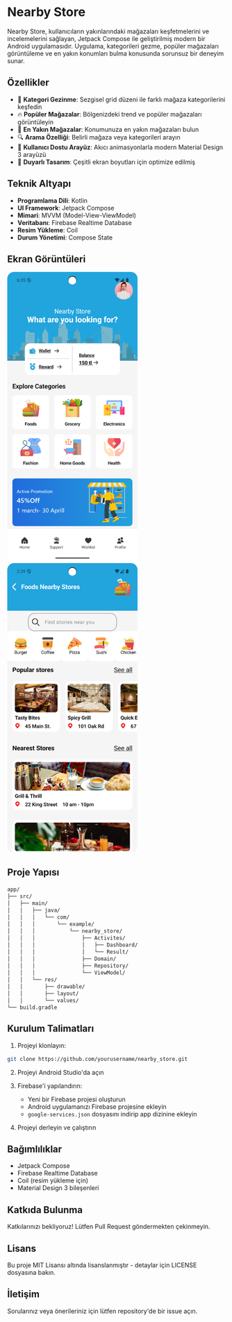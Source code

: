 # Nearby Store

Nearby Store, kullanıcıların yakınlarındaki mağazaları keşfetmelerini ve incelemelerini sağlayan, Jetpack Compose ile geliştirilmiş modern bir Android uygulamasıdır. Uygulama, kategorileri gezme, popüler mağazaları görüntüleme ve en yakın konumları bulma konusunda sorunsuz bir deneyim sunar.

## Özellikler

- 🏪 **Kategori Gezinme**: Sezgisel grid düzeni ile farklı mağaza kategorilerini keşfedin
- 🔥 **Popüler Mağazalar**: Bölgenizdeki trend ve popüler mağazaları görüntüleyin
- 📍 **En Yakın Mağazalar**: Konumunuza en yakın mağazaları bulun
- 🔍 **Arama Özelliği**: Belirli mağaza veya kategorileri arayın
- 🎯 **Kullanıcı Dostu Arayüz**: Akıcı animasyonlarla modern Material Design 3 arayüzü
- 📱 **Duyarlı Tasarım**: Çeşitli ekran boyutları için optimize edilmiş

## Teknik Altyapı

- **Programlama Dili**: Kotlin
- **UI Framework**: Jetpack Compose
- **Mimari**: MVVM (Model-View-ViewModel)
- **Veritabanı**: Firebase Realtime Database
- **Resim Yükleme**: Coil
- **Durum Yönetimi**: Compose State

## Ekran Görüntüleri

<img src="screenshots/main_page.png" width="300" alt="Ana Sayfa">
<img src="screenshots/nearby_store_page.png" width="300" alt="Yakındaki Mağazalar Sayfası">

## Proje Yapısı

```
app/
├── src/
│   ├── main/
│   │   ├── java/
│   │   │   └── com/
│   │   │       └── example/
│   │   │           └── nearby_store/
│   │   │               ├── Activites/
│   │   │               │   ├── Dashboard/
│   │   │               │   └── Result/
│   │   │               ├── Domain/
│   │   │               ├── Repository/
│   │   │               └── ViewModel/
│   │   └── res/
│   │       ├── drawable/
│   │       ├── layout/
│   │       └── values/
└── build.gradle
```

## Kurulum Talimatları

1. Projeyi klonlayın:
```bash
git clone https://github.com/yourusername/nearby_store.git
```

2. Projeyi Android Studio'da açın

3. Firebase'i yapılandırın:
   - Yeni bir Firebase projesi oluşturun
   - Android uygulamanızı Firebase projesine ekleyin
   - `google-services.json` dosyasını indirip app dizinine ekleyin

4. Projeyi derleyin ve çalıştırın

## Bağımlılıklar

- Jetpack Compose
- Firebase Realtime Database
- Coil (resim yükleme için)
- Material Design 3 bileşenleri

## Katkıda Bulunma

Katkılarınızı bekliyoruz! Lütfen Pull Request göndermekten çekinmeyin.

## Lisans

Bu proje MIT Lisansı altında lisanslanmıştır - detaylar için LICENSE dosyasına bakın.

## İletişim

Sorularınız veya önerileriniz için lütfen repository'de bir issue açın. 